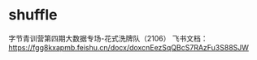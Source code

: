 # shuffle
字节青训营第四期大数据专场-花式洗牌队（2106）
飞书文档：https://fgg8kxapmb.feishu.cn/docx/doxcnEezSqQBcS7RAzFu3S88SJW
